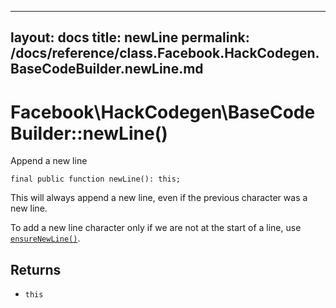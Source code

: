 
***

layout: docs
title: newLine
permalink: /docs/reference/class.Facebook.HackCodegen.BaseCodeBuilder.newLine.md
---







# Facebook\\HackCodegen\\BaseCodeBuilder::newLine()




Append a new line




``` Hack
final public function newLine(): this;
```




This will always append a new line, even if the previous character was
a new line.




To add a new line character only if we are not at the start of a line, use
[` ensureNewLine() `](<class.Facebook.HackCodegen.BaseCodeBuilder.ensureNewLine.md>).




## Returns




+ ` this `